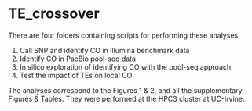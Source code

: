 # TE_crossover
 
There are four folders containing scripts for performing these analyses:
  1. Call SNP and identify CO in Illumina benchmark data
  2. Identify CO in PacBio pool-seq data
  3. In silico exploration of identifying CO with the pool-seq approach
  4. Test the impact of TEs on local CO 

The analyses correspond to the Figures 1 & 2, and all the supplementary Figures & Tables. They were performed at the HPC3 cluster at UC-Irvine.
